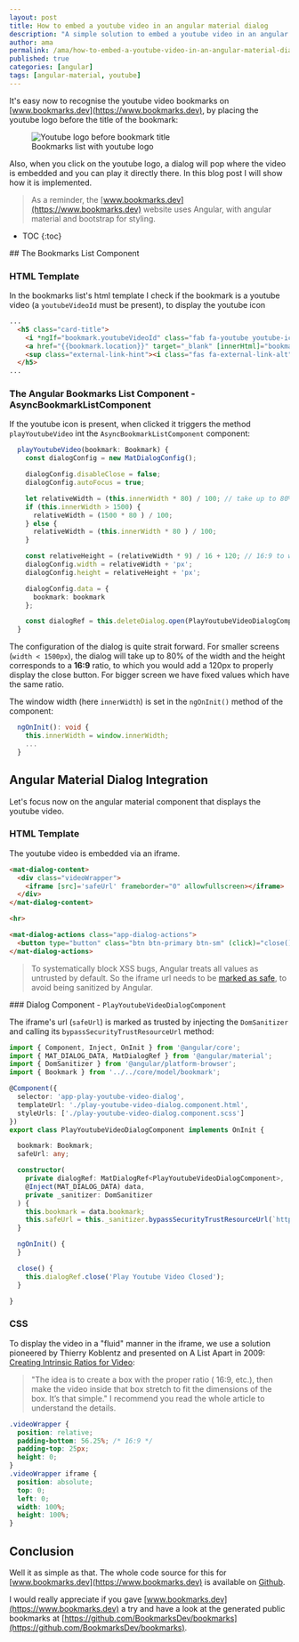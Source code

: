 ```yaml
---
layout: post
title: How to embed a youtube video in an angular material dialog
description: "A simple solution to embed a youtube video in an angular material dialog, as currently used on bookmarks.dev"
author: ama
permalink: /ama/how-to-embed-a-youtube-video-in-an-angular-material-dialog
published: true
categories: [angular]
tags: [angular-material, youtube]
---
```


It's easy now to recognise the youtube video bookmarks on [www.bookmarks.dev](https://www.bookmarks.dev), by placing the youtube logo before the title
of the bookmark:
<figure>
  <img src="{{site.url}}/images/posts/embed-youtube-video-in-angular-material-dialog/youtube-bookmark-printscreen.png" alt="Youtube logo before bookmark title"/>
  <figcaption>Bookmarks list with youtube logo</figcaption>
</figure>

Also, when you click on the youtube logo, a dialog will pop where the video is embedded and you can play it directly there.
In this blog post I will show how it is implemented.

> As a reminder, the [www.bookmarks.dev](https://www.bookmarks.dev) website
uses Angular, with angular material and bootstrap for styling.

<!--more-->

* TOC
{:toc}


## The Bookmarks List Component

### HTML Template

In the bookmarks list's html template I check if the bookmark is a youtube video (a `youtubeVideoId` must be present), to display the youtube icon

```html
...
  <h5 class="card-title">
    <i *ngIf="bookmark.youtubeVideoId" class="fab fa-youtube youtube-icon" (click)="playYoutubeVideo(bookmark)" title="Play youtube video"></i>
    <a href="{{bookmark.location}}" target="_blank" [innerHtml]="bookmark.name | highlight: queryText" (click)="onBookmarkLinkClick(bookmark)"></a>
    <sup class="external-link-hint"><i class="fas fa-external-link-alt"></i></sup>
  </h5>
...
```

### The Angular Bookmarks List Component - **AsyncBookmarkListComponent**

If the youtube icon is present, when clicked it triggers the method `playYoutubeVideo` int the `AsyncBookmarkListComponent` component:

```typescript
  playYoutubeVideo(bookmark: Bookmark) {
    const dialogConfig = new MatDialogConfig();

    dialogConfig.disableClose = false;
    dialogConfig.autoFocus = true;

    let relativeWidth = (this.innerWidth * 80) / 100; // take up to 80% of the screen size
    if (this.innerWidth > 1500) {
      relativeWidth = (1500 * 80 ) / 100;
    } else {
      relativeWidth = (this.innerWidth * 80 ) / 100;
    }

    const relativeHeight = (relativeWidth * 9) / 16 + 120; // 16:9 to which we add 120 px for the dialog action buttons ("close")
    dialogConfig.width = relativeWidth + 'px';
    dialogConfig.height = relativeHeight + 'px';

    dialogConfig.data = {
      bookmark: bookmark
    };

    const dialogRef = this.deleteDialog.open(PlayYoutubeVideoDialogComponent, dialogConfig);
  }
```

The configuration of the dialog is quite strait forward. For smaller screens (`width < 1500px`), the dialog
will take up to 80% of the width and the height corresponds to a **16:9** ratio, to which you would add a 120px to properly display
the close button. For bigger screen we have fixed values which have the same ratio.

The window width (here `innerWidth`) is set in the `ngOnInit()` method of the component:

```typescript
  ngOnInit(): void {
    this.innerWidth = window.innerWidth;
    ...
  }
```

## Angular Material Dialog Integration

Let's focus now on the angular material component that displays the youtube video.

### HTML Template

The youtube video is embedded via an iframe.

```html
<mat-dialog-content>
  <div class="videoWrapper">
    <iframe [src]='safeUrl' frameborder="0" allowfullscreen></iframe>
  </div>
</mat-dialog-content>

<hr>

<mat-dialog-actions class="app-dialog-actions">
  <button type="button" class="btn btn-primary btn-sm" (click)="close()">Close</button>
</mat-dialog-actions>
```

> To systematically block XSS bugs, Angular treats all values as untrusted by default. So the iframe url needs to be [marked as safe](https://angular.io/guide/security#bypass-security-apis), to avoid being sanitized by Angular.

### Dialog Component - `PlayYoutubeVideoDialogComponent`

The iframe's url (`safeUrl`) is marked as trusted by injecting the `DomSanitizer` and calling its `bypassSecurityTrustResourceUrl` method:

```typescript
import { Component, Inject, OnInit } from '@angular/core';
import { MAT_DIALOG_DATA, MatDialogRef } from '@angular/material';
import { DomSanitizer } from '@angular/platform-browser';
import { Bookmark } from '../../core/model/bookmark';

@Component({
  selector: 'app-play-youtube-video-dialog',
  templateUrl: './play-youtube-video-dialog.component.html',
  styleUrls: ['./play-youtube-video-dialog.component.scss']
})
export class PlayYoutubeVideoDialogComponent implements OnInit {

  bookmark: Bookmark;
  safeUrl: any;

  constructor(
    private dialogRef: MatDialogRef<PlayYoutubeVideoDialogComponent>,
    @Inject(MAT_DIALOG_DATA) data,
    private _sanitizer: DomSanitizer
  ) {
    this.bookmark = data.bookmark;
    this.safeUrl = this._sanitizer.bypassSecurityTrustResourceUrl(`https://www.youtube.com/embed/${this.bookmark.youtubeVideoId}`);
  }

  ngOnInit() {
  }

  close() {
    this.dialogRef.close('Play Youtube Video Closed');
  }

}
```

### CSS

To display the video in a "fluid" manner in the iframe, we use a solution pioneered by Thierry Koblentz
 and presented on A List Apart in 2009: [Creating Intrinsic Ratios for Video](http://www.alistapart.com/articles/creating-intrinsic-ratios-for-video/):

> "The idea is to create a box with the proper ratio ( 16:9, etc.), then make the video inside that box stretch to fit the dimensions of the box. It’s that simple."
I recommend you read the whole article to understand the details.

```scss
.videoWrapper {
  position: relative;
  padding-bottom: 56.25%; /* 16:9 */
  padding-top: 25px;
  height: 0;
}
.videoWrapper iframe {
  position: absolute;
  top: 0;
  left: 0;
  width: 100%;
  height: 100%;
}
```

## Conclusion
Well it as simple as that. The whole code source for this for [www.bookmarks.dev](https://www.bookmarks.dev) is available on [Github](https://github.com/BookmarksDev/bookmarks.dev).

I would really appreciate if you gave [www.bookmarks.dev](https://www.bookmarks.dev) a try
and have a look at the generated public bookmarks at [https://github.com/BookmarksDev/bookmarks](https://github.com/BookmarksDev/bookmarks).

